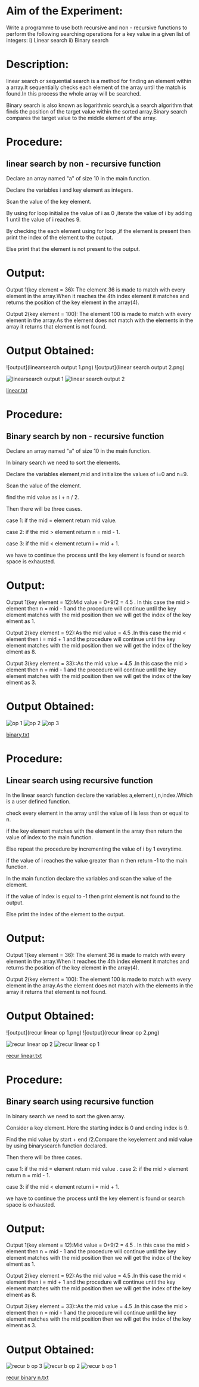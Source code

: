 # Aim of the Experiment:

Write a programme to use both recursive and non - recursive functions to perform the following searching operations for a key value in a given list of integers:
i) Linear search   ii) Binary search


# Description: 
linear search or sequential search is a method for finding an element within a array.It sequentially checks each element of the array until the match is found.In this process the whole array will be searched.

Binary search is also known as logarithmic search,is a search algorithm that finds the position of the target value within the sorted array.Binary search compares the target value to the middle element of the array.

# Procedure:
## linear search by non - recursive function
 Declare an array named "a" of size 10 in the main function.
 
 Declare the variables i and key element as integers.
 
 Scan the value of the key element.
 
 By using for loop initialize the value of i as 0 ,iterate the value of i by adding 1 until the value of i reaches 9.
 
 By checking the each element using for loop ,if the element is present then print the index of the element to the output.
 
 Else print that the element is not present to the output.

# Output:
Output 1(key element = 36): The element 36 is made to match with every element in the array.When it reaches the 4th index element it matches and returns the position of the key element in the array(4). 

Output 2(key element = 100): The element 100 is made to match with every element in the array.As the element does not match with the elements in the array it returns that element is not found.

# Output Obtained:
![output](linearsearch output 1.png)
![output](linear search output 2.png)

![linearsearch output 1](https://user-images.githubusercontent.com/69143016/90311186-f66f0680-df15-11ea-8c3b-6159c5cc7aec.png)
![linear search output 2](https://user-images.githubusercontent.com/69143016/90311187-f66f0680-df15-11ea-81bf-10ae9b4545da.png)

[linear.txt](https://github.com/tejaswini1108/II-IT-B-LAB/files/5078547/linear.txt)

# Procedure:
## Binary search by non - recursive function
Declare an array named "a" of size 10 in the main function.

In binary search we need to sort the elements.

Declare the variables element,mid and initialize the values of i=0 and n=9.

Scan the value of the element.

find the mid value as i + n / 2.

Then there will be three cases.

case 1: if the mid = element return mid value.

case 2: if the mid > element return n = mid - 1.

case 3: if the mid < element return i = mid + 1.

we have to continue the process until the key element is found or search space is exhausted.

# Output:

Output 1(key element = 12):Mid value = 0+9/2 = 4.5 . In this case the mid > element then n = mid - 1 and the procedure will continue until the key element matches with the mid position then we will get the index of the key elment as 1.

Output 2(key element = 92):As the mid value = 4.5 .In this case the mid < element then i = mid + 1 and the procedure will continue until the key element matches with the mid position then we will get the index of the key elment as 8.

Output 3(key element = 33)::As the mid value = 4.5 .In this case the mid > element then n = mid - 1 and the procedure will continue until the key element matches with the mid position then we will get the index of the key elment as 3.


# Output Obtained:

![op 1](https://user-images.githubusercontent.com/69143016/90331162-19f68780-dfd0-11ea-8836-111c89340bfd.png)
![op 2](https://user-images.githubusercontent.com/69143016/90331160-182cc400-dfd0-11ea-9b8e-ea0b14625888.png)
![op 3](https://user-images.githubusercontent.com/69143016/90331161-195df100-dfd0-11ea-9913-3b09dba1c50a.png)

[binary.txt](https://github.com/tejaswini1108/II-IT-B-LAB/files/5080352/binary.txt)


# Procedure:
## Linear search using recursive function
In the linear search function declare the variables a,element,i,n,index.Which is a user defined function.

check every element in the array until the value of i is less than or equal to n.

if the key element matches with the element in the array then return the value of index to the main function.

Else repeat the procedure by incrementing the value of i by 1 everytime.

if the value of i reaches the value greater than n then return -1 to the main function.

In the main function declare the variables and scan the value of the element.

if the value of index is equal to -1 then print element is not found to the output.

Else print the index of the element to the output.

# Output:
Output 1(key element = 36):  The element 36 is made to match with every element in the array.When it reaches the 4th index element it matches and returns the position of the key element in the array(4). 

Output 2(key element = 100): The element 100 is made to match with every element in the array.As the element does not match with the elements in the array it returns that element is not found.

# Output Obtained:
![output](recur linear op 1.png)
![output](recur linear op 2.png)

![recur linear op 2](https://user-images.githubusercontent.com/69143016/90311180-f40cac80-df15-11ea-8c22-fb3d2251c698.png)
![recur linear op 1](https://user-images.githubusercontent.com/69143016/90311182-f4a54300-df15-11ea-8125-da496bcd6c10.png)

[recur linear.txt](https://github.com/tejaswini1108/II-IT-B-LAB/files/5078549/recur.linear.txt)

# Procedure:
## Binary search using recursive function
In binary search we need to sort the given array.

Consider a key element. Here the starting index is 0 and ending index is 9.

Find the mid value by start + end /2.Compare the keyelement and mid value by using binarysearch function declared.

Then there will be three cases.

case 1: if the mid = element return mid value
.
case 2: if the mid > element return n = mid - 1.

case 3: if the mid < element return i = mid + 1.

we have to continue the process until the key element is found or search space is exhausted.

# Output:
Output 1(key element = 12):Mid value = 0+9/2 = 4.5 . In this case the mid > element then n = mid - 1 and the procedure will continue until the key element matches with the mid position then we will get the index of the key elment as 1.

Output 2(key element = 92):As the mid value = 4.5 .In this case the mid < element then i = mid + 1 and the procedure will continue until the key element matches with the mid position then we will get the index of the key elment as 8.

Output 3(key element = 33)::As the mid value = 4.5 .In this case the mid > element then n = mid - 1 and the procedure will continue until the key element matches with the mid position then we will get the index of the key elment as 3.

# Output Obtained:

![recur b op 3](https://user-images.githubusercontent.com/69143016/90331156-16630080-dfd0-11ea-8981-0085a19ebae6.png)
![recur b op 2](https://user-images.githubusercontent.com/69143016/90331158-17942d80-dfd0-11ea-84d6-ccde417539f8.png)
![recur b op 1](https://user-images.githubusercontent.com/69143016/90331159-17942d80-dfd0-11ea-83c9-999928769d22.png)

[recur binary n.txt](https://github.com/tejaswini1108/II-IT-B-LAB/files/5080365/recur.binary.n.txt)






